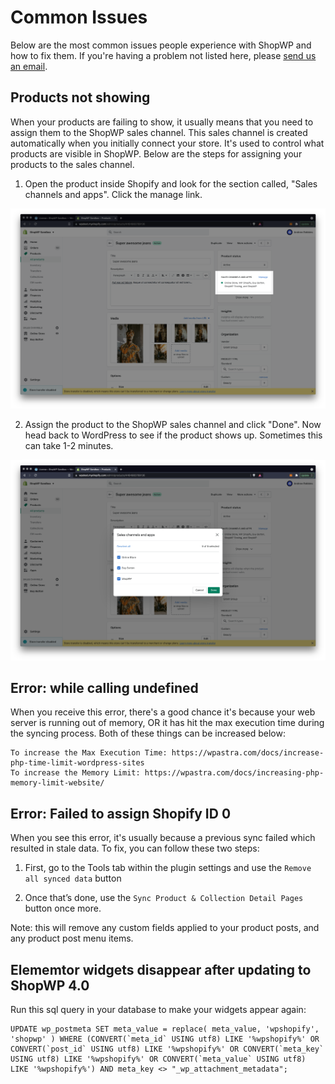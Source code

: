 # Common Issues

Below are the most common issues people experience with ShopWP and how to fix them. If you're having a problem not listed here, please [send us an email](mailto:hello@wpshop.io).

## Products not showing

When your products are failing to show, it usually means that you need to assign them to the ShopWP sales channel. This sales channel is created automatically when you initially connect your store. It's used to control what products are visible in ShopWP. Below are the steps for assigning your products to the sales channel.

1. Open the product inside Shopify and look for the section called, "Sales channels and apps". Click the manage link.

![ShopWP Pro Common Issues 1](./assets/common-issues/visible-1.png)

2. Assign the product to the ShopWP sales channel and click "Done". Now head back to WordPress to see if the product shows up. Sometimes this can take 1-2 minutes.

![ShopWP Pro Common Issues 1](./assets/common-issues/visible-2.png)

## Error: while calling undefined

When you receive this error, there's a good chance it's because your web server is running out of memory, OR it has hit the max execution time during the syncing process. Both of these things can be increased below:

```
To increase the Max Execution Time: https://wpastra.com/docs/increase-php-time-limit-wordpress-sites
To increase the Memory Limit: https://wpastra.com/docs/increasing-php-memory-limit-website/
```

## Error: Failed to assign Shopify ID 0

When you see this error, it's usually because a previous sync failed which resulted in stale data. To fix, you can follow these two steps:

1. First, go to the Tools tab within the plugin settings and use the `Remove all synced data` button

2. Once that’s done, use the `Sync Product & Collection Detail Pages` button once more.

Note: this will remove any custom fields applied to your product posts, and any product post menu items.

## Elememtor widgets disappear after updating to ShopWP 4.0

Run this sql query in your database to make your widgets appear again:

```msql
UPDATE wp_postmeta SET meta_value = replace( meta_value, 'wpshopify', 'shopwp' ) WHERE (CONVERT(`meta_id` USING utf8) LIKE '%wpshopify%' OR CONVERT(`post_id` USING utf8) LIKE '%wpshopify%' OR CONVERT(`meta_key` USING utf8) LIKE '%wpshopify%' OR CONVERT(`meta_value` USING utf8) LIKE '%wpshopify%') AND meta_key <> "_wp_attachment_metadata";
```
